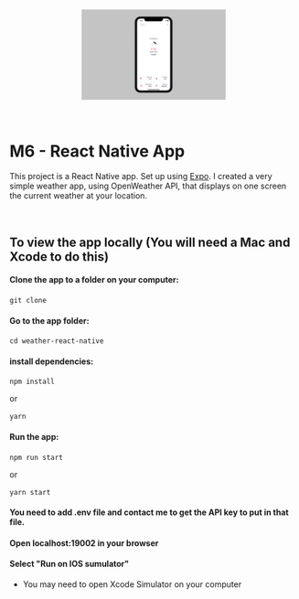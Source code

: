 &nbsp;

<p align="center">
  <img width="50%" src="./assets/weather-app-screenshot.png" alt="App Screenshot" />
</p>

&nbsp;

# M6 - React Native App

This project is a React Native app. Set up using [Expo](https://expo.dev/). I created a very simple weather app, using OpenWeather API, that displays on one screen the current weather at your location.

&nbsp;

## To view the app locally (You will need a Mac and Xcode to do this)

#### Clone the app to a folder on your computer:

```
git clone
```

#### Go to the app folder:

```
cd weather-react-native
```

#### install dependencies:

```
npm install
```

or

```
yarn
```

#### Run the app:

```
npm run start
```

or

```
yarn start
```
#### You need to add .env file and contact me to get the API key to put in that file. 

#### Open localhost:19002 in your browser

#### Select "Run on IOS sumulator"

- You may need to open Xcode Simulator on your computer

&nbsp;


